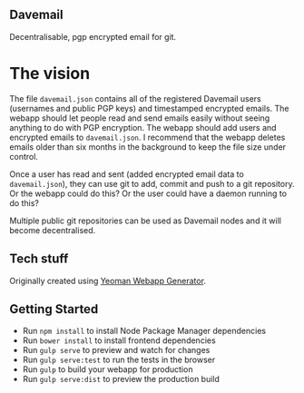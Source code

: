 ## Davemail

Decentralisable, pgp encrypted email for git.

# The vision
The file `davemail.json` contains all of the registered Davemail users (usernames and public PGP keys) and timestamped encrypted emails.
The webapp should let people read and send emails easily without seeing anything to do with PGP encryption.
The webapp should add users and encrypted emails to `davemail.json`.
I recommend that the webapp deletes emails older than six months in the background to keep the file size under control.

Once a user has read and sent (added encrypted email data to `davemail.json`), they can use git to add, commit and push to a git repository. Or the webapp could do this? Or the user could have a daemon running to do this?

Multiple public git repositories can be used as Davemail nodes and it will become decentralised.

## Tech stuff
Originally created using [Yeoman Webapp Generator](https://github.com/yeoman/generator-webapp).

## Getting Started

- Run `npm install` to install Node Package Manager dependencies
- Run `bower install` to install frontend dependencies
- Run `gulp serve` to preview and watch for changes
- Run `gulp serve:test` to run the tests in the browser
- Run `gulp` to build your webapp for production
- Run `gulp serve:dist` to preview the production build
